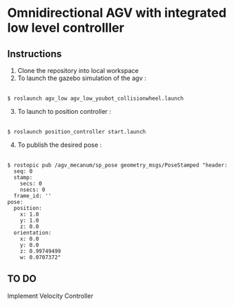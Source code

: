 # Omnidirectional AGV with integrated low level controlller                                                                                                                                                          

## Instructions

1. Clone the repository into local workspace
2. To launch the gazebo simulation of the agv :
<br><br>
```shell
$ roslaunch agv_low agv_low_youbot_collisionwheel.launch
```
3. To launch to position controller :
<br><br>
```shell
$ roslaunch position_controller start.launch
```
4. To publish the desired pose :
<br><br>
```shell
$ rostopic pub /agv_mecanum/sp_pose geometry_msgs/PoseStamped "header: 
  seq: 0
  stamp:
    secs: 0
    nsecs: 0
  frame_id: ''
pose:
  position:
    x: 1.0 
    y: 1.0 
    z: 0.0 
  orientation:
    x: 0.0 
    y: 0.0 
    z: 0.99749499
    w: 0.0707372"
```

## TO DO
Implement Velocity Controller
